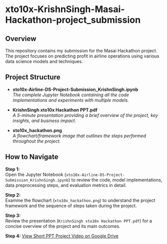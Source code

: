 # xto10x-KrishnSingh-Masai-Hackathon-project_submission

## Overview
This repository contains my submission for the Masai Hackathon project. The project focuses on predicting profit in airline operations using various data science models and techniques.

## Project Structure
- **xto10x-Airline-DS-Project-Submission_KrishnSingh.ipynb**  
  *The complete Jupyter Notebook containing all the code implementations and experiments with multiple models.*

- **KrishnSingh xto10x Hackathon PPT.pdf**  
  *A 5-minute presentation providing a brief overview of the project, key insights, and business impact.*

- **xto10x_hackathon.png**  
  *A flowchart/framework image that outlines the steps performed throughout the project.*

## How to Navigate
**Step 1:**  
Open the Jupyter Notebook (`xto10x-Airline-DS-Project-Submission_KrishnSingh.ipynb`) to review the code, model implementations, data preprocessing steps, and evaluation metrics in detail.

**Step 2:**  
Examine the flowchart (`xto10x_hackathon.png`) to understand the project framework and the sequence of steps taken during the project.

**Step 3:**  
Review the presentation (`KrishnSingh xto10x Hackathon PPT.pdf`) for a concise overview of the project and its main outcomes.

**Step 4:**
[View Short PPT Project Video on Google Drive](https://drive.google.com/file/d/1U3t3JPD70VUv2-vhejzpIGQZkvaSj3yH/view?usp=sharing)
